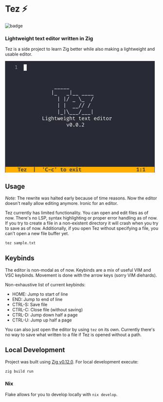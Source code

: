 # Tez ⚡️

![badge](https://img.shields.io/endpoint?url=https://gist.githubusercontent.com/markbeep/1aca0cde5f6b0339e41cf8d7b6a09d5e/raw/test.json&logo=zig)

### Lightweight text editor written in Zig

Tez is a side project to learn Zig better while also making a lightweight and usable editor.

![Hello world example in zig using Tez](media/start.png)

## Usage

*Note:* The rewrite was halted early because of time reasons. Now the editor doesn't really allow editing anymore. Ironic for an editor.

Tez currently has limited functionality. You can open and edit files as of now. There's no LSP, syntax highlighting or
proper error handling as of now. If you try to create a file in a non-existent directory it will crash when you try to save
as of now. Additionally, if you open Tez without specifying a file, you can't open a new file buffer yet.

```sh
tez sample.txt
```

## Keybinds
The editor is non-modal as of now. Keybinds are a mix of useful VIM and VSC keybinds.
Movement is done with the arrow keys (sorry VIM diehards).

Non-exhaustive list of current keybinds:

- HOME: Jump to start of line
- END: Jump to end of line
- CTRL-S: Save file
- CTRL-C: Close file (without saving)
- CTRL-D: Jump down half a page
- CTRL-U: Jump up half a page

You can also just open the editor by using `tez` on its own. Currently there's no way to save
what written to a file if Tez is opened without a path.

## Local Development

Project was built using [Zig v0.12.0](https://github.com/ziglang/zig). For local development execute:

```sh
zig build run
```

### Nix

Flake allows for you to develop locally with `nix develop`.

